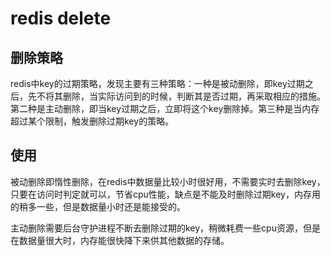 # redis delete

## 删除策略

redis中key的过期策略，发现主要有三种策略：一种是被动删除，即key过期之后，先不将其删除，当实际访问到的时候，判断其是否过期，再采取相应的措施。第二种是主动删除，即当key过期之后，立即将这个key删除掉。第三种是当内存超过某个限制，触发删除过期key的策略。

## 使用

被动删除即惰性删除，在redis中数据量比较小时很好用，不需要实时去删除key，只要在访问时判定就可以，节省cpu性能，缺点是不能及时删除过期key，内存用的稍多一些，但是数据量小时还是能接受的。

主动删除需要后台守护进程不断去删除过期的key，稍微耗费一些cpu资源，但是在数据量很大时，内存能很快降下来供其他数据的存储。
